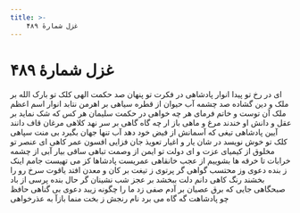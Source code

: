```yaml
---
title: >-
    غزل شمارهٔ ۴۸۹
---
```

# غزل شمارهٔ ۴۸۹

ای در رخ تو پیدا انوار پادشاهی
در فکرت تو پنهان صد حکمت الهی
کلک تو بارک الله بر ملک و دین گشاده
صد چشمه آب حیوان از قطره سیاهی
بر اهرمن نتابد انوار اسم اعظم
ملک آن توست و خاتم فرمای هر چه خواهی
در حکمت سلیمان هر کس که شک نماید
بر عقل و دانش او خندند مرغ و ماهی
باز ار چه گاه گاهی بر سر نهد کلاهی
مرغان قاف دانند آیین پادشاهی
تیغی که آسمانش از فیض خود دهد آب
تنها جهان بگیرد بی منت سپاهی
کلک تو خوش نویسد در شان یار و اغیار
تعویذ جان فزایی افسون عمر کاهی
ای عنصر تو مخلوق از کیمیای عزت
و ای دولت تو ایمن از وصمت تباهی
ساقی بیار آبی از چشمه خرابات
تا خرقه ها بشوییم از عجب خانقاهی
عمریست پادشاها کز می تهیست جامم
اینک ز بنده دعوی وز محتسب گواهی
گر پرتوی ز تیغت بر کان و معدن افتد
یاقوت سرخ رو را بخشند رنگ کاهی
دانم دلت ببخشد بر عجز شب نشینان
گر حال بنده پرسی از باد صبحگاهی
جایی که برق عصیان بر آدم صفی زد
ما را چگونه زیبد دعوی بی گناهی
حافظ چو پادشاهت گه گاه می برد نام
رنجش ز بخت منما بازآ به عذرخواهی
